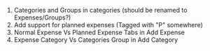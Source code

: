 1. Categories and Groups in categories (should be renamed to Expenses/Groups?)
2. Add support for planned expenses (Tagged with "P" somewhere)
3. Normal Expense Vs Planned Expense Tabs in Add Expense
4. Expense Category Vs Categories Group in Add Category